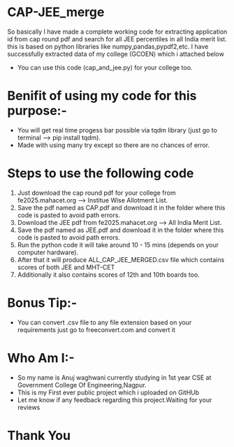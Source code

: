 # CAP-JEE_merge
So basically I have made a complete working code for extracting application id from cap round pdf and search for all JEE percentiles in all India merit list. this is based on python libraries like numpy,pandas,pypdf2,etc. I have successfully extracted data of my college (GCOEN) which i attached below
- You can use this code (cap_and_jee.py) for your college too.
# Benifit of using my code for this purpose:-
  - You will get real time progess bar possible via tqdm library (just go to terminal --> pip install tqdm).
  - Made with using many try except so there are no chances of error.
  # Steps to use the following code
 1. Just download the cap round pdf for your college from fe2025.mahacet.org --> Institue Wise Allotment List.
 2. Save the pdf named as CAP.pdf and download it in the folder where this code is pasted to avoid path errors.
 3. Download the JEE pdf from fe2025.mahacet.org --> All India Merit List.
 4. Save the pdf named as JEE.pdf and download it in the folder where this code is pasted to avoid path errors.
 5. Run the python code it will take around 10 - 15 mins (depends on your computer hardware).
 6. After that it will produce ALL_CAP_JEE_MERGED.csv file which contains scores of both JEE and MHT-CET
 7. Additionally it also contains scores of 12th and 10th boards too.

# Bonus Tip:-
  - You can convert .csv file to any file extension based on your requirements just go to freeconvert.com and convert it

# Who Am I:-
- So my name is Anuj waghwani currently studying in 1st year CSE at Government College Of Engineering,Nagpur.
- This is my First ever public project which i uploaded on GitHUb
- Let me know if any feedback regarding this project.Waiting for your reviews
# Thank You
